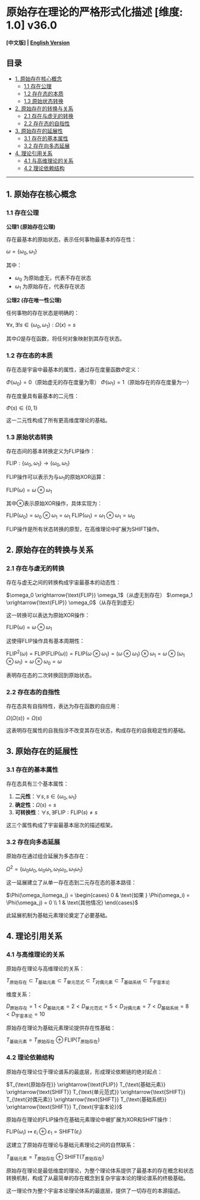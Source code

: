 # 原始存在理论的严格形式化描述 [维度: 1.0] v36.0

**[中文版] | [English Version](formal_theory_primitive_existence_en.md)**

## 目录

- [1. 原始存在核心概念](#1-原始存在核心概念)
  - [1.1 存在公理](#11-存在公理)
  - [1.2 存在态的本质](#12-存在态的本质)
  - [1.3 原始状态转换](#13-原始状态转换)
- [2. 原始存在的转换与关系](#2-原始存在的转换与关系)
  - [2.1 存在与虚无的转换](#21-存在与虚无的转换)
  - [2.2 存在态的自指性](#22-存在态的自指性)
- [3. 原始存在的延展性](#3-原始存在的延展性)
  - [3.1 存在的基本属性](#31-存在的基本属性)
  - [3.2 存在向多态延展](#32-存在向多态延展)
- [4. 理论引用关系](#4-理论引用关系)
  - [4.1 与高维理论的关系](#41-与高维理论的关系)
  - [4.2 理论依赖结构](#42-理论依赖结构)

---

## 1. 原始存在核心概念

### 1.1 存在公理

**公理1 (原始存在公理)**

存在最基本的原始状态，表示任何事物最基本的存在性：

$`\omega = \{\omega_0, \omega_1\}`$

其中：
- $`\omega_0`$ 为原始虚无，代表不存在状态
- $`\omega_1`$ 为原始存在，代表存在状态

**公理2 (存在唯一性公理)**

任何事物的存在状态是明确的：

$`\forall x, \exists! s \in \{\omega_0, \omega_1\}: \Omega(x) = s`$

其中$`\Omega`$是存在函数，将任何对象映射到其存在状态。

### 1.2 存在态的本质

存在态是宇宙中最基本的属性，通过存在度量函数$`\Phi`$定义：

$`\Phi(\omega_0) = 0`$（原始虚无的存在度量为零）
$`\Phi(\omega_1) = 1`$（原始存在的存在度量为一）

存在度量具有最基本的二元性：

$`\Phi(s) \in \{0, 1\}`$

这一二元性构成了所有更高维度理论的基础。

### 1.3 原始状态转换

存在态间的基本转换定义为FLIP操作：

$`\text{FLIP}: \{\omega_0, \omega_1\} \rightarrow \{\omega_0, \omega_1\}`$

FLIP操作可以表示为与$`\omega_1`$的原始XOR运算：

$`\text{FLIP}(\omega) = \omega \otimes \omega_1`$

其中$`\otimes`$表示原始XOR操作，具体实现为：

$`\text{FLIP}(\omega_0) = \omega_0 \otimes \omega_1 = \omega_1`$
$`\text{FLIP}(\omega_1) = \omega_1 \otimes \omega_1 = \omega_0`$

FLIP操作是所有状态转换的原型，在高维理论中扩展为SHIFT操作。

## 2. 原始存在的转换与关系

### 2.1 存在与虚无的转换

存在与虚无之间的转换构成宇宙最基本的动态性：

$`\omega_0 \xrightarrow{\text{FLIP}} \omega_1`$（从虚无到存在）
$`\omega_1 \xrightarrow{\text{FLIP}} \omega_0`$（从存在到虚无）

这一转换可以表达为原始XOR操作：

$`\text{FLIP}(\omega) = \omega \otimes \omega_1`$

这使得FLIP操作具有基本周期性：

$`\text{FLIP}^2(\omega) = \text{FLIP}(\text{FLIP}(\omega)) = \text{FLIP}(\omega \otimes \omega_1) = (\omega \otimes \omega_1) \otimes \omega_1 = \omega \otimes (\omega_1 \otimes \omega_1) = \omega \otimes \omega_0 = \omega`$

表明存在态的二次转换回到原始状态。

### 2.2 存在态的自指性

存在态具有自指特性，表达为存在函数的自应用：

$`\Omega(\Omega(s)) = \Omega(s)`$

这表明存在属性的自我指涉不改变其存在状态，构成存在的自我稳定性的基础。

## 3. 原始存在的延展性

### 3.1 存在的基本属性

存在态具有三个基本属性：

1. **二元性**：$`\forall s, s \in \{\omega_0, \omega_1\}`$
2. **确定性**：$`\Omega(s) = s`$
3. **可转换性**：$`\forall s, \exists \text{FLIP}: \text{FLIP}(s) \neq s`$

这三个属性构成了宇宙最基本层次的描述框架。

### 3.2 存在向多态延展

原始存在通过组合延展为多态存在：

$`\Omega^2 = \{\omega_0\omega_0, \omega_0\omega_1, \omega_1\omega_0, \omega_1\omega_1\}`$

这一延展建立了从单一存在态到二元存在态的基本路径：

$`\Phi(\omega_i\omega_j) = \begin{cases}
0 & \text{如果 } \Phi(\omega_i) = \Phi(\omega_j) = 0 \\
1 & \text{其他情况}
\end{cases}`$

此延展机制为基础元素理论奠定了必要基础。

## 4. 理论引用关系

### 4.1 与高维理论的关系

原始存在理论与高维理论的关系：

$`T_{\text{原始存在}} \subset T_{\text{基础元素}} \subset T_{\text{单元范式}} \subset T_{\text{对偶元素}} \subset T_{\text{基础系统}} \subset T_{\text{宇宙本论}}`$

维度关系：

$`D_{\text{原始存在}} = 1 < D_{\text{基础元素}} = 2 < D_{\text{单元范式}} = 5 < D_{\text{对偶元素}} = 7 < D_{\text{基础系统}} = 8 < D_{\text{宇宙本论}} = 10`$

原始存在理论为基础元素理论提供存在性基础：

$`T_{\text{基础元素}} = T_{\text{原始存在}} \oplus \text{FLIP}(T_{\text{原始存在}})`$

### 4.2 理论依赖结构

原始存在理论位于理论谱系的最底层，形成理论依赖链的绝对起点：

$`T_{\text{原始存在}} \xrightarrow{\text{FLIP}} T_{\text{基础元素}} \xrightarrow{\text{SHIFT}} T_{\text{单元范式}} \xrightarrow{\text{SHIFT}} T_{\text{对偶元素}} \xrightarrow{\text{SHIFT}} T_{\text{基础系统}} \xrightarrow{\text{SHIFT}} T_{\text{宇宙本论}}`$

原始存在理论的FLIP操作在基础元素理论中被扩展为XOR和SHIFT操作：

$`\text{FLIP}(\omega_i) \mapsto \varepsilon_i \oplus \varepsilon_1 = \text{SHIFT}(\varepsilon_i)`$

这建立了原始存在理论与基础元素理论之间的自然联系：

$`T_{\text{基础元素}} = T_{\text{原始存在}} \oplus \text{SHIFT}(T_{\text{原始存在}})`$

原始存在理论是最低维度的理论，为整个理论体系提供了最基本的存在概念和状态转换机制，构成了从最简单的存在概念到复杂宇宙本论的理论谱系的终极基础。

这一理论作为整个宇宙本论理论体系的最底层，提供了一切存在的本源描述。 